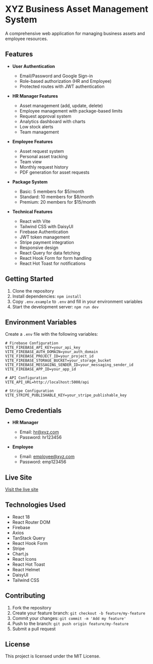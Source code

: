 # XYZ Business Asset Management System

A comprehensive web application for managing business assets and employee resources.

## Features

- **User Authentication**
  - Email/Password and Google Sign-in
  - Role-based authorization (HR and Employee)
  - Protected routes with JWT authentication

- **HR Manager Features**
  - Asset management (add, update, delete)
  - Employee management with package-based limits
  - Request approval system
  - Analytics dashboard with charts
  - Low stock alerts
  - Team management

- **Employee Features**
  - Asset request system
  - Personal asset tracking
  - Team view
  - Monthly request history
  - PDF generation for asset requests

- **Package System**
  - Basic: 5 members for $5/month
  - Standard: 10 members for $8/month
  - Premium: 20 members for $15/month

- **Technical Features**
  - React with Vite
  - Tailwind CSS with DaisyUI
  - Firebase Authentication
  - JWT token management
  - Stripe payment integration
  - Responsive design
  - React Query for data fetching
  - React Hook Form for form handling
  - React Hot Toast for notifications

## Getting Started

1. Clone the repository
2. Install dependencies: `npm install`
3. Copy `.env.example` to `.env` and fill in your environment variables
4. Start the development server: `npm run dev`

## Environment Variables

Create a `.env` file with the following variables:

```env
# Firebase Configuration
VITE_FIREBASE_API_KEY=your_api_key
VITE_FIREBASE_AUTH_DOMAIN=your_auth_domain
VITE_FIREBASE_PROJECT_ID=your_project_id
VITE_FIREBASE_STORAGE_BUCKET=your_storage_bucket
VITE_FIREBASE_MESSAGING_SENDER_ID=your_messaging_sender_id
VITE_FIREBASE_APP_ID=your_app_id

# API Configuration
VITE_API_URL=http://localhost:5000/api

# Stripe Configuration
VITE_STRIPE_PUBLISHABLE_KEY=your_stripe_publishable_key
```

## Demo Credentials

- **HR Manager**
  - Email: hr@xyz.com
  - Password: hr123456

- **Employee**
  - Email: employee@xyz.com
  - Password: emp123456

## Live Site

[Visit the live site](https://xyz-asset-management.web.app)

## Technologies Used

- React 18
- React Router DOM
- Firebase
- Axios
- TanStack Query
- React Hook Form
- Stripe
- Chart.js
- React Icons
- React Hot Toast
- React Helmet
- DaisyUI
- Tailwind CSS

## Contributing

1. Fork the repository
2. Create your feature branch: `git checkout -b feature/my-feature`
3. Commit your changes: `git commit -m 'Add my feature'`
4. Push to the branch: `git push origin feature/my-feature`
5. Submit a pull request

## License

This project is licensed under the MIT License.
